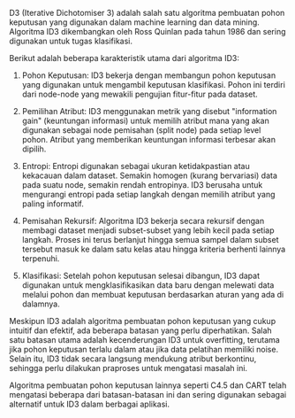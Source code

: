 D3 (Iterative Dichotomiser 3) adalah salah satu algoritma pembuatan pohon keputusan yang digunakan dalam machine learning dan data mining. Algoritma ID3 dikembangkan oleh Ross Quinlan pada tahun 1986 dan sering digunakan untuk tugas klasifikasi.

Berikut adalah beberapa karakteristik utama dari algoritma ID3:

1. Pohon Keputusan: ID3 bekerja dengan membangun pohon keputusan yang digunakan untuk mengambil keputusan klasifikasi. Pohon ini terdiri dari node-node yang mewakili pengujian fitur-fitur pada dataset.

2. Pemilihan Atribut: ID3 menggunakan metrik yang disebut "information gain" (keuntungan informasi) untuk memilih atribut mana yang akan digunakan sebagai node pemisahan (split node) pada setiap level pohon. Atribut yang memberikan keuntungan informasi terbesar akan dipilih.

3. Entropi: Entropi digunakan sebagai ukuran ketidakpastian atau kekacauan dalam dataset. Semakin homogen (kurang bervariasi) data pada suatu node, semakin rendah entropinya. ID3 berusaha untuk mengurangi entropi pada setiap langkah dengan memilih atribut yang paling informatif.

4. Pemisahan Rekursif: Algoritma ID3 bekerja secara rekursif dengan membagi dataset menjadi subset-subset yang lebih kecil pada setiap langkah. Proses ini terus berlanjut hingga semua sampel dalam subset tersebut masuk ke dalam satu kelas atau hingga kriteria berhenti lainnya terpenuhi.

5. Klasifikasi: Setelah pohon keputusan selesai dibangun, ID3 dapat digunakan untuk mengklasifikasikan data baru dengan melewati data melalui pohon dan membuat keputusan berdasarkan aturan yang ada di dalamnya.

Meskipun ID3 adalah algoritma pembuatan pohon keputusan yang cukup intuitif dan efektif, ada beberapa batasan yang perlu diperhatikan. Salah satu batasan utama adalah kecenderungan ID3 untuk overfitting, terutama jika pohon keputusan terlalu dalam atau jika data pelatihan memiliki noise. Selain itu, ID3 tidak secara langsung mendukung atribut berkontinu, sehingga perlu dilakukan praproses untuk mengatasi masalah ini.

Algoritma pembuatan pohon keputusan lainnya seperti C4.5 dan CART telah mengatasi beberapa dari batasan-batasan ini dan sering digunakan sebagai alternatif untuk ID3 dalam berbagai aplikasi.





